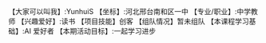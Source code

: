 【大家可以叫我】:YunhuiS
【坐标】:河北邢台南和区一中
【专业/职业】:中学教师
【兴趣爱好】:读书
【项目技能】创客
【组队情况】暂未组队
【本课程学习基础】:AI 爱好者
【本期活动目标】:一起学习进步
